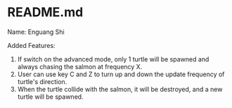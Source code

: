 # README.md

Name: Enguang Shi

Added Features:

1. If switch on the advanced mode, only 1 turtle will be spawned and always chasing the salmon at frequency X.
2. User can use key C and Z to turn up and down the update frequency of turtle's direction.
3. When the turtle collide with the salmon, it will be destroyed, and a new turtle will be spawned.
